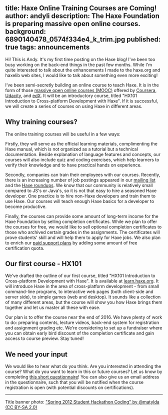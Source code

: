 title: Haxe Online Training Courses are Coming!
author: andyli
description: The Haxe Foundation is preparing massive open online courses.
background: 6890140478_0574f334e4_k_trim.jpg
published: true
tags: announcements
---

Hi! This is Andy. It's my first time posting on the Haxe blog! I've been too busy working on the back-end things in the past few months. While I'm quite interested to talk about the enhancements I made to the haxe.org and haxelib web sites, I would like to talk about something even more exciting!

I’ve been semi-secretly building an online course to teach Haxe. It is in the form of those [massive open online courses (MOOC)](https://en.wikipedia.org/wiki/Massive_open_online_course) offered by [Coursera](https://www.coursera.org/), [Udacity](https://www.udacity.com/), and [edX](https://www.edx.org/). It will be an introductory course, titled "HX101 Introduction to Cross-platform Development with Haxe". If it is successful, we will create a series of courses on using Haxe in different areas.

## Why training courses?

The online training courses will be useful in a few ways:

Firstly, they will serve as the official learning materials, complimenting the Haxe manual, which is not organized as a tutorial but a technical documentation. Beside explanation of language features and concepts, our courses will also include quiz and coding exercises, which help learners to verify their knowledge and to have practical hands on experience.

Secondly, companies can train their employees with our courses. Recently, there is an increasing number of job postings appeared in our [mailing list](https://groups.google.com/forum/?hl=en#!forum/haxelang) and the [Haxe roundups](https://haxe.io/). We know that our community is relatively small compared to JS's or Java's, so it is not that easy to hire a seasoned Haxe developer. One practice is to hire non-Haxe developers and train them to use Haxe. Our courses will teach enough Haxe basics for a developer to become productive.

Finally, the courses can provide some amount of long-term income for the Haxe Foundation by selling completion certificates. While we plan to offer the courses for free, we would like to sell optional completion certificates to those who archived certain grades in the assignments. The certificates will prove students' skill and will help them to apply for Haxe jobs. We also plan to enrich our [paid support plans](/foundation/support-plans.html) by adding some amount of free certification quota.

## Our first course - HX101

We've drafted the outline of our first course, titled "HX101 Introduction to Cross-platform Development with Haxe". It is available at [learn.haxe.org](http://learn.haxe.org/). It will introduce Haxe in the area of cross-platform development - from small command-line programs, to interactive web pages (both client-side and server side), to simple games (web and desktop). It sounds like a collection of many different areas, but the course will show you how Haxe brings them together and let us master all these with ease.

Our plan is to offer the course near the end of 2016. We have plenty of work to do: preparing contents, lecture videos, back-end system for registration and assignment grading etc. We're considering to set up a fundraiser where you can obtain early bird discount of the completion certificate and gain access to course preview. Stay tuned!

## We need your input

We would like to hear what do you think. Are you interested in attending the course? What do you want to learn in this or future courses? Let us know by completing [this short questionnaire](https://goo.gl/forms/tW4tusyju2welvbm1)! You can also give us an email address in the questionnaire, such that you will be notified when the course registration is open (with potential discounts on certifications).

---

Title banner photo: ["Spring 2012 Student Hackathon Coding" by @matylda (CC BY-SA 2.0)](https://www.flickr.com/photos/hackny/6890140478/)
